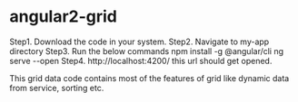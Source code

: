 # angular2-grid 

Step1. Download the code in your system.
Step2. Navigate to my-app directory
Step3. Run the below commands
       npm install -g @angular/cli
       ng serve --open
Step4. http://localhost:4200/ this url should get opened.

This grid data code contains most of the features of grid like dynamic data from service, sorting etc.
